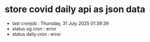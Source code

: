 # store covid daily api as json data

- last cronjob : Thursday, 31 July 2025 01:39:39
- status og cron : error
- status daily cron : error
      
      